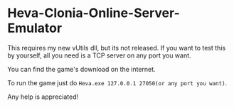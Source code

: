# Heva-Clonia-Online-Server-Emulator
This requires my new vUtils dll, but its not released. If you want to test this by yourself, all you need is a TCP server on any port you want.

You can find the game's download on the internet.

To run the game just do `Heva.exe 127.0.0.1 27050(or any port you want)`.

Any help is appreciated!
